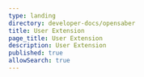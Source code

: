 ```yaml
---
type: landing
directory: developer-docs/opensaber
title: User Extension 
page_title: User Extension 
description: User Extension 
published: true
allowSearch: true
---
```





